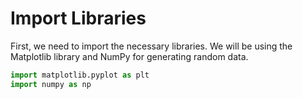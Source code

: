 # Import Libraries

First, we need to import the necessary libraries. We will be using the Matplotlib library and NumPy for generating random data.

```python
import matplotlib.pyplot as plt
import numpy as np
```
